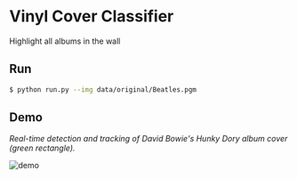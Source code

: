 # Vinyl Cover Classifier

Highlight all albums in the wall

## Run

```bash
$ python run.py --img data/original/Beatles.pgm
```

## Demo

*Real-time detection and tracking of David Bowie's Hunky Dory album cover (green rectangle).*

![demo](https://user-images.githubusercontent.com/43364935/162777882-38b2d0c5-8f70-442a-a203-e29104f3ae7b.gif)
